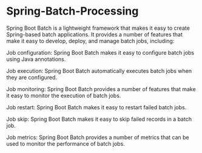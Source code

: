 # Spring-Batch-Processing

Spring Boot Batch is a lightweight framework that makes it easy to create Spring-based batch applications.
It provides a number of features that make it easy to develop, deploy, and manage batch jobs, including:

  Job configuration: Spring Boot Batch makes it easy to configure batch jobs using Java annotations.
  
  Job execution: Spring Boot Batch automatically executes batch jobs when they are configured.
  
  Job monitoring: Spring Boot Batch provides a number of features that make it easy to monitor the execution of batch jobs.
  
  Job restart: Spring Boot Batch makes it easy to restart failed batch jobs.
  
  Job skip: Spring Boot Batch makes it easy to skip failed records in a batch job.
  
  Job metrics: Spring Boot Batch provides a number of metrics that can be used to monitor the performance of batch jobs.
